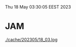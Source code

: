 Thu 18 May 03:30:05 EEST 2023
# JAM
<a href='./cache/202305/18_03.log'>./cache/202305/18_03.log</a>
